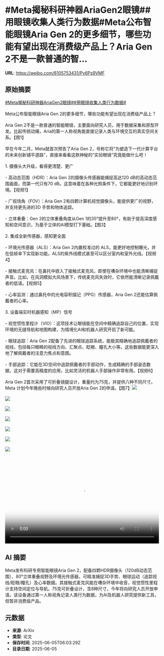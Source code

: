 # #Meta揭秘科研神器AriaGen2眼镜##用眼镜收集人类行为数据#Meta公布智能眼镜Aria Gen 2的更多细节，哪些功能有望出现在消费级产品上？Aria Gen 2不是一款普通的智...

**URL**: https://weibo.com/6105753431/Pv6Ps9VMF

## 原始摘要

<a href="https://m.weibo.cn/search?containerid=231522type%3D1%26t%3D10%26q%3D%23Meta%E6%8F%AD%E7%A7%98%E7%A7%91%E7%A0%94%E7%A5%9E%E5%99%A8AriaGen2%E7%9C%BC%E9%95%9C%23&amp;extparam=%23Meta%E6%8F%AD%E7%A7%98%E7%A7%91%E7%A0%94%E7%A5%9E%E5%99%A8AriaGen2%E7%9C%BC%E9%95%9C%23" data-hide=""><span class="surl-text">#Meta揭秘科研神器AriaGen2眼镜#</span></a><a href="https://m.weibo.cn/search?containerid=231522type%3D1%26t%3D10%26q%3D%23%E7%94%A8%E7%9C%BC%E9%95%9C%E6%94%B6%E9%9B%86%E4%BA%BA%E7%B1%BB%E8%A1%8C%E4%B8%BA%E6%95%B0%E6%8D%AE%23&amp;extparam=%23%E7%94%A8%E7%9C%BC%E9%95%9C%E6%94%B6%E9%9B%86%E4%BA%BA%E7%B1%BB%E8%A1%8C%E4%B8%BA%E6%95%B0%E6%8D%AE%23" data-hide=""><span class="surl-text">#用眼镜收集人类行为数据#</span></a><br><br>Meta公布智能眼镜Aria Gen 2的更多细节，哪些功能有望出现在消费级产品上？<br><br>Aria Gen 2不是一款普通的智能眼镜，主要面向研究人员，用于数据采集和原型开发。比起传统动捕，Aria的第一人称视角能直接记录人类与环境交互的真实空间关系。【图1】<br><br>早在今年二月，Meta就首次预告了Aria Gen 2，号称它将“为塑造下一代计算平台的未来创新铺平道路”，直接来看看这款神秘的“实验眼镜”究竟能做什么吧！<br><br>1. 摄像头大升级，看得更清楚、更广<br><br>- 高动态范围（HDR）：Aria Gen 2的摄像头传感器能捕捉高达120 dB的高动态范围画面，而第一代只有70 dB。这意味着在各种光照条件下，它都能更好地识别环境。【视频1】<br><br>- 广视场角（FOV）：Aria Gen 2有四颗计算机视觉摄像头，能提供更广的视野，并支持更先进的3D 手势和物体追踪。<br><br>- 立体重叠：Gen 2的立体重叠角度从Gen 1的35°提升至80°，有助于提高深度感知和空间意识，为基于立体的AI模型打下基础。【图3】<br><br>2. 集成全新传感器，感知更全面<br><br>- 环境光传感器（ALS）：Aria Gen 2内置校准过的 ALS，能更好地控制曝光，并在低帧率下实现新功能。ALS的紫外线模式甚至可以区分室内和室外光线。【视频4】<br><br>- 接触式麦克风：在鼻托中嵌入了接触式麦克风，即使在嘈杂环境中也能清晰捕捉声音。比如，在风洞模拟大风场景下，传统麦克风失效时，它依然能清晰记录佩戴者的低语。【视频5】<br><br>- 心率监测：通过鼻托中的光电容积描记（PPG）传感器，Aria Gen 2还能估算佩戴者的心率。<br><br>3. 设备端实时机器感知（MP）信号<br><br>- 视觉惯性里程计（VIO）：这项技术让眼镜能在空间中精确追踪自己的位置，实现环境的无缝导航和地图构建，为情境化AI和机器人研究开启了新可能。<br><br>- 眼球追踪：Aria Gen 2配备了先进的眼球追踪系统，能极其精确地追踪佩戴者的视线，包括每只眼睛的视线方向、汇聚点、眨眼、瞳孔大小等。这些数据能更深入地了解佩戴者的注意力焦点和意图。<br><br>- 手部追踪：它能在3D空间中追踪佩戴者的手部动作，生成精确的手部姿态数据，这对于需要高精度的应用，比如灵活的机器人手部操作非常有用。【视频6】<br><br>Aria Gen 2首次采用了可折叠镜腿设计，重量约为75克，并提供八种不同尺寸。Meta 计划今年晚些时候向研究人员开放Aria Gen 2的申请。【图7】<img style="" src="https://tvax3.sinaimg.cn/large/006Fd7o3gy1i24baw6euzj31ei0w6gxs.jpg" referrerpolicy="no-referrer"><br><br><img style="" src="https://tvax1.sinaimg.cn/large/006Fd7o3ly1i24bcrzlngj30zk0k075g.jpg" referrerpolicy="no-referrer"><br><br><img style="" src="https://tvax3.sinaimg.cn/large/006Fd7o3gy1i24bbdq0l6j325g11uaxf.jpg" referrerpolicy="no-referrer"><br><br><img style="" src="https://tvax4.sinaimg.cn/large/006Fd7o3ly1i24bcpdzi9j30p00k0aah.jpg" referrerpolicy="no-referrer"><br><br><img style="" src="https://tvax2.sinaimg.cn/large/006Fd7o3ly1i24bcs2wnmj30zk0k0ta2.jpg" referrerpolicy="no-referrer"><br><br><img style="" src="https://tvax3.sinaimg.cn/large/006Fd7o3ly1i24bcql01wj30zk0k03ye.jpg" referrerpolicy="no-referrer"><br><br><img style="" src="https://tvax3.sinaimg.cn/large/006Fd7o3gy1i24bbuhh7sj32b40hcwlo.jpg" referrerpolicy="no-referrer"><br><br><br clear="both"><div style="clear: both"></div><video controls="controls" poster="https://tvax4.sinaimg.cn/orj480/006Fd7o3ly1i24bcrgq58j30zk0k075g.jpg" style="width: 100%"><source src="https://f.video.weibocdn.com/o0/k9w6iepqlx08oNEbiWuY010412002I5H0E010.mp4?label=mp4_720p&amp;template=1280x720.25.0&amp;ori=0&amp;ps=1CwnkDw1GXwCQx&amp;Expires=1749106685&amp;ssig=ThKgKlaMsq&amp;KID=unistore,video"><source src="https://f.video.weibocdn.com/o0/1uNAFEptlx08oNEaSHGM010412001hJ70E010.mp4?label=mp4_hd&amp;template=852x480.25.0&amp;ori=0&amp;ps=1CwnkDw1GXwCQx&amp;Expires=1749106685&amp;ssig=A6o3rTF4Vg&amp;KID=unistore,video"><source src="https://f.video.weibocdn.com/o0/hiGxgor4lx08oNEaLYwE010412000Nwt0E010.mp4?label=mp4_ld&amp;template=640x360.25.0&amp;ori=0&amp;ps=1CwnkDw1GXwCQx&amp;Expires=1749106685&amp;ssig=LnPDrHlffx&amp;KID=unistore,video"><p>视频无法显示，请前往<a href="https://video.weibo.com/show?fid=1034%3A5174143721865305" target="_blank" rel="noopener noreferrer">微博视频</a>观看。</p></video>

## AI 摘要

Meta发布科研专用智能眼镜Aria Gen 2，配备四颗HDR摄像头（120dB动态范围）、80°立体重叠视野及环境光传感器，可精准捕捉3D手势、眼球运动（追踪视线/眨眼/瞳孔）及心率数据。其接触式麦克风能在嘈杂环境中收音，视觉惯性里程计支持空间定位与导航。75克可折叠设计，含8种尺寸，今年将向研究人员开放申请。该设备通过第一人称视角记录人类行为数据，为AI及机器人研究提供新工具，但暂非消费级产品。

## 元数据

- **来源**: ArXiv
- **类型**: 论文
- **保存时间**: 2025-06-05T06:03:29Z
- **目录日期**: 2025-06-05
